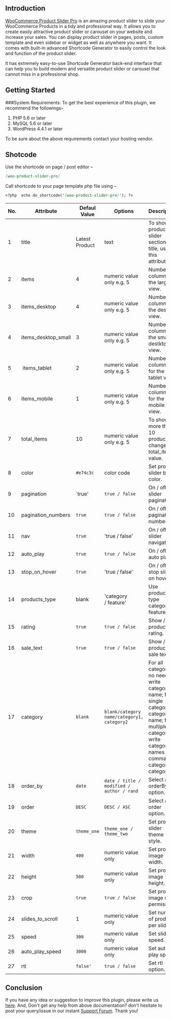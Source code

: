 ## Introduction
[WooCommerce Product Slider Pro](https://shapedplugin.com/plugin/woocommerce-product-slider-pro/) is an amazing product slider to slide your WooCommerce Products in a tidy and professional way. It allows you to create easily attractive product slider or carousel on your website and increase your sales. You can display product slider in pages, posts, custom template and even sidebar or widget as well as anywhere you want. It comes with built-in advanced Shortcode Generator to easily control the look and function of the product slider.

It has extremely easy-to-use Shortcode Generator back-end interface that can help you to build modern and versatile product slider or carousel that cannot miss in a professional shop.

## Getting Started
  ###System Requirements:
  To get the best experience of this plugin, we recommend the followings–

1. PHP 5.6 or later
2. MySQL 5.6 or later
3. WordPress 4.4.1 or later

To be sure about the above requirements contact your hosting vendor.

## Shotcode

Use the shortcode on page / post editor –
```markdown
[woo-product-slider-pro]
```
Call shortcode to your page template php file using –
```markdown
<?php  echo do_shortcode('[woo-product-slider-pro]'); ?>
```

| No. | Attribute | Defaul Value | Options | Description |
| --- | --- | --- | ---| --- |
| 1 | title | Latest Product | text | To show product slider section title, use this attribute.|
| 2 | items | 4 | numeric value only e.g. 5 | Number of columns for the largest view.|
| 3 | items_desktop | 4 | numeric value only e.g. 5 | Number of columns for the desktop view.|
| 4 | items_desktop_small | 3 | numeric value only e.g. 5 | Number of columns for the small destktop view.|
| 5 | items_tablet | 2 | numeric value only e.g. 5 | Number of columns in for the tablet view.|
| 6 | items_mobile | 1 | numeric value only e.g. 5 | Number of columns in for the mobile view.|
| 7 | total_items | 10 | numeric value only e.g. 5 | To show more that 10 products, change total_items value.|
| 8 | color | `#e74c3c` | color code | Set product slider brand color.|
| 9 | pagination | `true' | `true / false` | On / off slider pagination.|
| 10 | pagination_numbers | `true` | `true / false` | On / off pagination numbers.|
| 11 | nav | `true` | 'true / false' | On / off slider navigation.|
| 12 | auto_play | `true` | `true / false` | On / off auto play.|
| 13 | stop_on_hover | `true` | 'true / false' | On / off stop slider on hover.|
| 14 | products_type | blank | 'category / feature' | Use products type category or feature.|
| 15 | rating | `true` | `true / false` | Show / hide product rating.|
| 16 | sale_text | `true` | `true / false` | Show / hide product sale text.|
| 17 | category | `blank` | `blank/category name/category1, category2` | For all categories no need to write category name; for single category = category-name; for multiple categories write category names with comma = category1, category2.|
| 18 | order_by | `date` | `date / title / modified / author / rand` | Select an orderBy option.|
| 19 | order | `DESC` | `DESC / ASC` | Select an order option.|
| 20 | theme | `theme_one` | `theme_one / theme_two` | Set product slider theme style.|
| 21 | width| `400` | numeric value only | Set product image width.|
| 22 | height | `500` | numeric value only | Set product image height.|
| 23 | crop | `true` | `true / false` | Set product image crop permission.|
| 24 | slides_to_scroll | 1 | numeric value only | Set number of product per slide.|
| 25 | speed | `300` | numeric value only | Set slide speed.|
| 26 | auto_play_speed | `3000` | numeric value only | Set auto play speed.|
| 27 | rtl | `false'` | `true / false` | Set rtl option.|


## Conclusion

If you have any idea or suggestion to improve this plugin, please write us [here](https://shapedplugin.com/contact-us/). And, Don't get any help from above documentation? don't hesitate to post your query/issue in our instant [Support Forum](https://shapedplugin.com/support/). Thank you!

